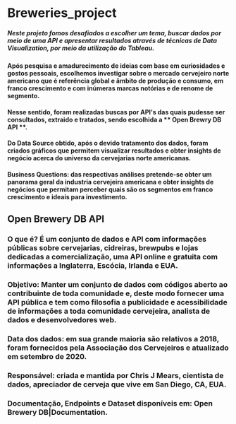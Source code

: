 # Breweries_project

  ##### Neste projeto fomos desafiados a escolher um tema, buscar dados por meio de uma API e apresentar resultados através de técnicas de Data Visualization, por meio da utilização do Tableau. 
  #### Após pesquisa e amadurecimento de ideias com base em curiosidades e gostos pessoais, escolhemos investigar sobre o mercado cervejeiro norte americano que é referência global e âmbito de produção e consumo, em franco crescimento e com inúmeras marcas notórias e de renome de segmento. 
  #### Nesse sentido, foram realizadas buscas por API's das quais pudesse ser consultados, extraido e tratados, sendo escolhida a ** Open Brewry DB API **.
  #### Do Data Source obtido, após o devido tratamento dos dados, foram criados gráficos que permitem visualizar resultados e obter insights de negócio acerca do universo da cervejarias norte americanas.
  #### Business Questions: das respectivas análises pretende-se obter um panorama geral da industria cervejeira americana e obter insights de negócios que permitam perceber quais são os segmentos em franco crescimento e ideais para investimento.
  
  ## Open Brewery DB API
  
  ### O que é? É um conjunto de dados e API com informações públicas sobre cervejarias, cidreiras, brewpubs e lojas dedicadas a comercialização, uma API online e gratuita com informações a Inglaterra, Escócia, Irlanda e EUA.
  ### Objetivo: Manter um conjunto de dados com códigos aberto ao contribuinte de toda comunidade e, deste modo fornecer uma API pública e tem como filosofia a publicidade e acessibilidade de informações a toda comunidade cervejeira, analista de dados e desenvolvedores web.
  ### Data dos dados: em sua grande maioria são relativos a 2018, foram fornecidos pela Associação dos Cervejeiros e atualizado em setembro de 2020.
  ### Responsável: criada e mantida por Chris J Mears, cientista de dados, apreciador de cerveja que vive em San Diego, CA, EUA.
  ### Documentação, Endpoints e Dataset disponíveis em: Open Brewery DB|Documentation.
  
  
  
